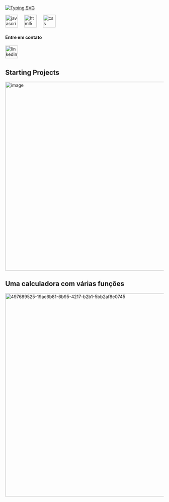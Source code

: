 <a href="https://git.io/typing-svg"><img src="https://readme-typing-svg.herokuapp.com?font=Time+news+romen&weight=600&size=34&pause=1000&color=1F6B8D&width=435&lines=Eu+sou+Samuel;Desenvolvedor+Full-stack" alt="Typing SVG" /></a>

<div align="left">
  <img src="https://cdn.jsdelivr.net/gh/devicons/devicon/icons/javascript/javascript-original.svg" height="40" alt="javascript logo"  />
  <img width="12" />
  <img src="https://upload.wikimedia.org/wikipedia/commons/6/61/HTML5_logo_and_wordmark.svg" height="40" alt="html5"  />
  <img width="12" />
  <img src="https://upload.wikimedia.org/wikipedia/commons/d/d5/CSS3_logo_and_wordmark.svg" height="40" alt="css"  />
</div>

<div align="left">
  <h4>Entre em contato</h4>
  <a href="https://www.linkedin.com/in/sssilvaa/"><img src="https://upload.wikimedia.org/wikipedia/commons/a/aa/LinkedIn_2021.svg" height="40" alt="linkedin" /></a>
  <img width="12" />
</div>

<h2>Starting Projects</h2>
<img width="1327" height="600" alt="image" src="https://github.com/user-attachments/assets/870c7f7f-7696-4577-b587-96804175f83d" />
<h2>Uma calculadora com várias funções</h2>
<img width="1365" height="646" alt="497689525-19ac6b81-6b95-4217-b2b1-5bb2af8e0745" src="https://github.com/user-attachments/assets/8ca37c51-5d36-4485-8629-1423ac4b60a0" />


